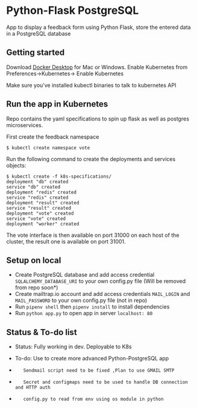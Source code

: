 # Python-Flask PostgreSQL 

App to display a feedback form using Python Flask, store the entered data in a PostgreSQL database 

Getting started
---------------

Download [Docker Desktop](https://www.docker.com/products/docker-desktop) for Mac or Windows. 
Enable Kubernetes from Preferences->Kubernetes-> Enable Kubernetes

Make sure you've installed kubectl binaries to talk to kubernetes API 

Run the app in Kubernetes
-------------------------

Repo contains the yaml specifications to spin up flask as well as postgres microservices.

First create the feedback namespace

```
$ kubectl create namespace vote
```

Run the following command to create the deployments and services objects:
```
$ kubectl create -f k8s-specifications/
deployment "db" created
service "db" created
deployment "redis" created
service "redis" created
deployment "result" created
service "result" created
deployment "vote" created
service "vote" created
deployment "worker" created
```

The vote interface is then available on port 31000 on each host of the cluster, the result one is available on port 31001.




## Setup on local

* Create PostgreSQL database and add access credential `SQLALCHEMY_DATABASE_URI` to your own config.py file (Will be removed from repo soon*)
* Create mailtrap.io account and add access credentials `MAIL_LOGIN` and `MAIL_PASSWORD` to your own config.py file (not in repo)
* Run `pipenv shell` then `pipenv install` to install dependencies
* Run `python app.py` to open app in server `localhost: 80`



## Status & To-do list

* Status: Fully working in dev. Deployable to K8s

* To-do: Use to create more advanced Python-PostgreSQL app 
*        Sendmail script need to be fixed ,Plan to use GMAIL SMTP 
*        Secret and configmaps need to be used to handle DB connection and HTTP auth 
*        config.py to read from env using os module in python


